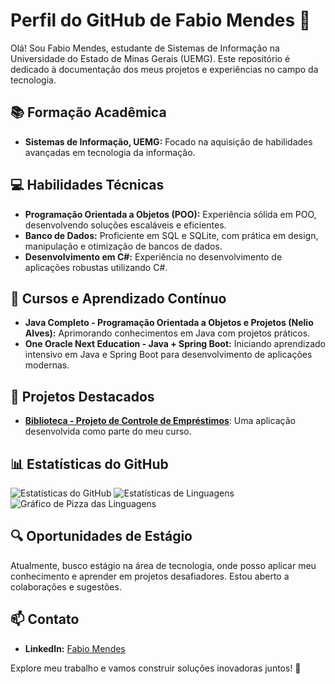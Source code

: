 # Perfil do GitHub de Fabio Mendes 🚀

Olá! Sou Fabio Mendes, estudante de Sistemas de Informação na Universidade do Estado de Minas Gerais (UEMG). Este repositório é dedicado à documentação dos meus projetos e experiências no campo da tecnologia.

## 📚 Formação Acadêmica

- **Sistemas de Informação, UEMG:** Focado na aquisição de habilidades avançadas em tecnologia da informação.

## 💻 Habilidades Técnicas

- **Programação Orientada a Objetos (POO):** Experiência sólida em POO, desenvolvendo soluções escaláveis e eficientes.
- **Banco de Dados:** Proficiente em SQL e SQLite, com prática em design, manipulação e otimização de bancos de dados.
- **Desenvolvimento em C#:** Experiência no desenvolvimento de aplicações robustas utilizando C#.

## 🚀 Cursos e Aprendizado Contínuo

- **Java Completo - Programação Orientada a Objetos e Projetos (Nelio Alves):** Aprimorando conhecimentos em Java com projetos práticos.
- **One Oracle Next Education - Java + Spring Boot:** Iniciando aprendizado intensivo em Java e Spring Boot para desenvolvimento de aplicações modernas.

## 🌱 Projetos Destacados

- **[Biblioteca - Projeto de Controle de Empréstimos](https://github.com/fabiomendesdevl/CONTRLOLE-BIBLIOTECA-CRUD-EMPRESTIMO)**: Uma aplicação desenvolvida como parte do meu curso.

## 📊 Estatísticas do GitHub

![Estatísticas do GitHub](https://github-readme-stats.vercel.app/api?username=fabiomendesdevl&show_icons=true&theme=radical)
![Estatísticas de Linguagens](https://github-readme-stats.vercel.app/api/top-langs/?username=fabiomendesdevl&layout=compact&theme=radical)
![Gráfico de Pizza das Linguagens](https://github-readme-stats.vercel.app/api/pin/?username=fabiomendesdevl&repo=CONTRLOLE-BIBLIOTECA-CRUD-EMPRESTIMO&theme=radical)

## 🔍 Oportunidades de Estágio

Atualmente, busco estágio na área de tecnologia, onde posso aplicar meu conhecimento e aprender em projetos desafiadores. Estou aberto a colaborações e sugestões.

## 📫 Contato

- **LinkedIn:** [Fabio Mendes](https://www.linkedin.com/in/fabiomendesdev/)

Explore meu trabalho e vamos construir soluções inovadoras juntos! 🌟
